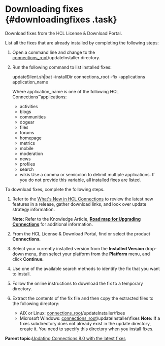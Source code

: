 # Downloading fixes {#downloadingfixes .task}

Download fixes from the HCL License & Download Portal.

List all the fixes that are already installed by completing the following steps:

1.  Open a command line and change to the [connections\_root](../plan/i_ovr_r_directory_conventions.md)/updateInstaller directory.
2.  Run the following command to list installed fixes:

    updateSilent.sh\|bat -installDir connections\_root -fix -applications application\_name

    Where application\_name is one of the following HCL Connections™applications:

    -   activities
    -   blogs
    -   communities
    -   dogear
    -   files
    -   forums
    -   homepage
    -   metrics
    -   mobile
    -   moderation
    -   news
    -   profiles
    -   search
    -   wikis
    Use a comma or semicolon to delimit multiple applications. If you do not provide this variable, all installed fixes are listed.


To download fixes, complete the following steps.

1.  Refer to the [What's New in HCL Connections](../overview/i_ovr_r_whats_new.md) to review the latest new features in a release, gather download links, and look over update strategy information.

    **Note:** Refer to the Knowledge Article, [**Road map for Upgrading Connections**](https://support.hcltechsw.com/csm?id=kb_article&sysparm_article=KB0076286) for additional information.

2.  From the HCL License & Download Portal, find or select the product **Connections**.

3.  Select your currently installed version from the **Installed Version** drop-down menu, then select your platform from the **Platform** menu, and click **Continue**.

4.  Use one of the available search methods to identify the fix that you want to install.

5.  Follow the online instructions to download the fix to a temporary directory.

6.  Extract the contents of the fix file and then copy the extracted files to the following directory:

    -   AIX or Linux: [connections\_root](../plan/i_ovr_r_directory_conventions.md)/updateInstaller/fixes
    -   Microsoft Windows: [connections\_root](../plan/i_ovr_r_directory_conventions.md)\\updateInstaller\\fixes
    **Note:** If a fixes subdirectory does not already exist in the update directory, create it. You need to specify this directory when you install fixes.


**Parent topic:**[Updating Connections 8.0 with the latest fixes](../migrate/c_updating_interim_fixes.md)

